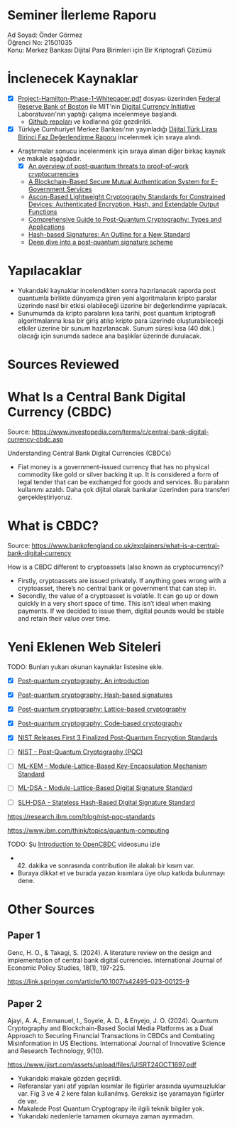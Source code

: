 # Seminer İlerleme Raporu

Ad Soyad: Önder Görmez  
Öğrenci No: 21501035  
Konu: Merkez Bankası Dijital Para Birimleri için Bir Kriptografi Çözümü


# İnclenecek Kaynaklar

* [x] [Project-Hamilton-Phase-1-Whitepaper.pdf](https://www.bostonfed.org/-/media/Documents/Project-Hamilton/Project-Hamilton-Phase-1-Whitepaper.pdf) dosyası üzerinden [Federal Reserve Bank of Boston](https://www.bostonfed.org/) ile MIT'nin [Digital Currency Initiative](https://dci.mit.edu/project-hamilton-building-a-hypothetical-cbdc) Laboratuvarı'nın yaptığı çalışma incelenmeye başlandı.
  * [Github repoları](https://github.com/mit-dci/opencbdc-tx) ve kodlarına göz gezdirildi.
* [x] Türkiye Cumhuriyet Merkez Bankası'nın yayınladığı [Dijital Türk Lirası Birinci Faz Değerlendirme Raporu](https://www.tcmb.gov.tr/wps/wcm/connect/509a3c6c-d906-4099-aa27-d1900d9227fc/Dijital+T%C3%BCrk+Liras%C4%B1+Birinci+Faz+De%C4%9Ferlendirme+Raporu.pdf?MOD=AJPERES&CACHEID=ROOTWORKSPACE-509a3c6c-d906-4099-aa27-d1900d9227fc-oO.7xaH) incelenmek için sıraya alındı.
* Araştırmalar sonucu incelenmenk için sıraya alınan diğer birkaç kaynak ve makale aşağıdadır.
  * [x] [An overview of post-quantum threats to proof-of-work cryptocurrencies](https://cointelegraph.com/learn/articles/post-quantum-threats-to-proof-of-work-cryptocurrencies)
  * [A Blockchain-Based Secure Mutual Authentication System for E-Government Services](https://ieeexplore.ieee.org/document/10311497)
  * [Ascon-Based Lightweight Cryptography Standards for Constrained Devices: Authenticated Encryption, Hash, and Extendable Output Functions](https://csrc.nist.gov/pubs/sp/800/232/ipd)
  * [Comprehensive Guide to Post-Quantum Cryptography: Types and Applications](https://pqabelian.medium.com/comprehensive-guide-to-post-quantum-cryptography-types-and-applications-32dabd971c84)
  * [Hash-based Signatures: An Outline for a New Standard](https://csrc.nist.gov/csrc/media/events/workshop-on-cybersecurity-in-a-post-quantum-world/documents/papers/session5-hulsing-paper.pdf)
  * [Deep dive into a post-quantum signature scheme](https://blog.cloudflare.com/post-quantum-signatures/)

# Yapılacaklar

* Yukarıdaki kaynaklar incelendikten sonra hazırlanacak raporda post quantumla birlikte dünyamıza giren yeni algoritmaların kripto paralar üzerinde nasıl bir etkisi olabileceği üzerine bir değerlendirme yapılacak.
* Sunumumda da kripto paraların kısa tarihi, post quantum kriptografi algoritmalarına kısa bir giriş atılıp kripto para üzerinde oluşturabileceği etkiler üzerine bir sunum hazırlanacak. Sunum süresi kısa (40 dak.) olacağı için sunumda sadece ana başlıklar üzerinde durulacak.

# Sources Reviewed

# What Is a Central Bank Digital Currency (CBDC)
Source: https://www.investopedia.com/terms/c/central-bank-digital-currency-cbdc.asp


Understanding Central Bank Digital Currencies (CBDCs)
* Fiat money is a government-issued currency that has no physical commodity like gold or silver backing it up. It is considered a form of legal tender that can be exchanged for goods and services.
Bu paraların kullanımı azaldı. Daha çok dijital olarak bankalar üzerinden para transferi gerçekleştiriyoruz.


# What is CBDC?
Source: https://www.bankofengland.co.uk/explainers/what-is-a-central-bank-digital-currency

How is a CBDC different to cryptoassets (also known as cryptocurrency)?
* Firstly, cryptoassets are issued privately. If anything goes wrong with a cryptoasset, there’s no central bank or government that can step in.
* Secondly, the value of a cryptoasset is volatile. It can go up or down quickly in a very short space of time. This isn’t ideal when making payments. If we decided to issue them, digital pounds would be stable and retain their value over time. 

# Yeni Eklenen Web Siteleri

TODO: Bunları yukarı okunan kaynaklar listesine ekle.
* [x] [Post-quantum cryptography: An introduction](https://www.redhat.com/en/blog/post-quantum-cryptography-introduction)

* [x] [Post-quantum cryptography: Hash-based signatures](https://www.redhat.com/en/blog/post-quantum-cryptography-hash-based-signatures)

* [x] [Post-quantum cryptography: Lattice-based cryptography](https://www.redhat.com/en/blog/post-quantum-cryptography-lattice-based-cryptography)

* [x] [Post-quantum cryptography: Code-based cryptography](https://www.redhat.com/en/blog/post-quantum-cryptography-code-based-cryptography)
* [x] [NIST Releases First 3 Finalized Post-Quantum Encryption Standards](https://www.nist.gov/news-events/news/2024/08/nist-releases-first-3-finalized-post-quantum-encryption-standards)
* [ ] [NIST - Post-Quantum Cryptography (PQC)](https://csrc.nist.gov/Projects/Post-Quantum-Cryptography)
* [ ] [ML-KEM - Module-Lattice-Based Key-Encapsulation Mechanism Standard](https://csrc.nist.gov/pubs/fips/203/final)
* [ ] [ML-DSA - Module-Lattice-Based Digital Signature Standard](https://csrc.nist.gov/pubs/fips/204/final)
* [ ] [SLH-DSA - Stateless Hash-Based Digital Signature Standard](https://csrc.nist.gov/pubs/fips/205/final)

https://research.ibm.com/blog/nist-pqc-standards

https://www.ibm.com/think/topics/quantum-computing

TODO: Şu [Introduction to OpenCBDC](https://www.youtube.com/watch?v=b5sADiCYm5A) videosunu izle
* 42. dakika ve sonrasında contribution ile alakalı bir kısım var.
* Buraya dikkat et ve burada yazan kısımlara üye olup katkıda bulunmayı dene.

# Other Sources

## Paper 1
Genc, H. O., & Takagi, S. (2024). A literature review on the design and implementation of central bank digital currencies. International Journal of Economic Policy Studies, 18(1), 197-225.  

https://link.springer.com/article/10.1007/s42495-023-00125-9

## Paper 2
Ajayi, A. A., Emmanuel, I., Soyele, A. D., & Enyejo, J. O. (2024). Quantum Cryptography and Blockchain-Based Social Media Platforms as a Dual Approach to Securing Financial Transactions in CBDCs and Combating Misinformation in US Elections. International Journal of Innovative Science and Research Technology, 9(10).  

https://www.ijisrt.com/assets/upload/files/IJISRT24OCT1697.pdf
* Yukarıdaki makale gözden geçirildi.
* Referanslar yani atıf yapılan kısımlar ile figürler arasında uyumsuzluklar var. Fig 3 ve 4 2 kere falan kullanılmış. Gereksiz işe yaramayan figürler de var.
* Makalede Post Quantum Cryptograpy ile ilgili teknik bilgiler yok.
* Yukarıdaki nedenlerle tamamen okumaya zaman ayırmadım.